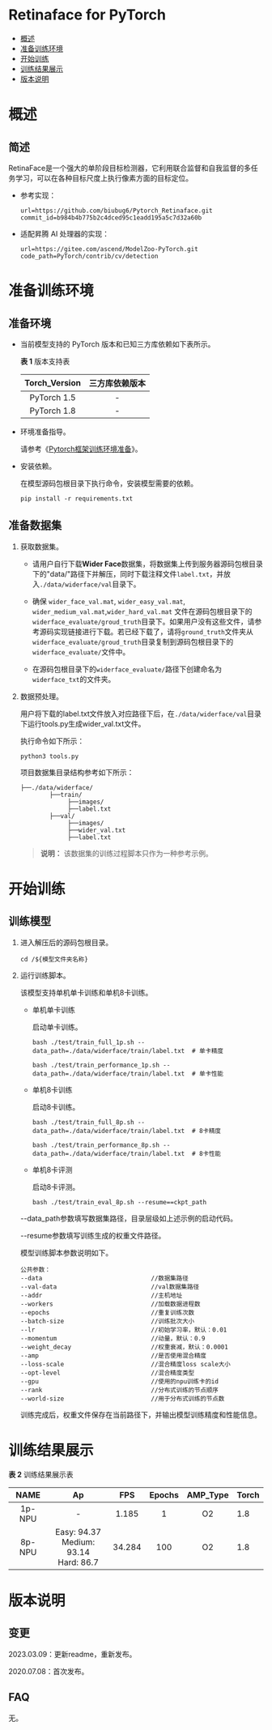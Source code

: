 # Retinaface for PyTorch

-   [概述](概述.md)
-   [准备训练环境](准备训练环境.md)
-   [开始训练](开始训练.md)
-   [训练结果展示](训练结果展示.md)
-   [版本说明](版本说明.md)



# 概述

## 简述

RetinaFace是一个强大的单阶段目标检测器，它利用联合监督和自我监督的多任务学习，可以在各种目标尺度上执行像素方面的目标定位。

- 参考实现：

  ```
  url=https://github.com/biubug6/Pytorch_Retinaface.git
  commit_id=b984b4b775b2c4dced95c1eadd195a5c7d32a60b
  ```

- 适配昇腾 AI 处理器的实现：

  ```
  url=https://gitee.com/ascend/ModelZoo-PyTorch.git
  code_path=PyTorch/contrib/cv/detection
  ```


# 准备训练环境

## 准备环境

- 当前模型支持的 PyTorch 版本和已知三方库依赖如下表所示。

  **表 1**  版本支持表

  | Torch_Version      | 三方库依赖版本                                 |
  | :--------: | :----------------------------------------------------------: |
  | PyTorch 1.5 | - |
  | PyTorch 1.8 | - |
  
- 环境准备指导。

  请参考《[Pytorch框架训练环境准备](https://www.hiascend.com/document/detail/zh/ModelZoo/pytorchframework/ptes)》。
  
- 安装依赖。

  在模型源码包根目录下执行命令，安装模型需要的依赖。
  ```
  pip install -r requirements.txt
  ```


## 准备数据集

1. 获取数据集。

   - 请用户自行下载**Wider Face**数据集，将数据集上传到服务器源码包根目录下的"data/"路径下并解压，同时下载注释文件`label.txt`，并放入`./data/widerface/val`目录下。 
   
   - 确保 `wider_face_val.mat`, `wider_easy_val.mat`, `wider_medium_val.mat`,`wider_hard_val.mat` 文件在源码包根目录下的`widerface_evaluate/groud_truth`目录下。如果用户没有这些文件，请参考源码实现链接进行下载。若已经下载了，请将`ground_truth`文件夹从`widerface_evaluate/groud_truth`目录复制到源码包根目录下的`widerface_evaluate/`文件中。
   
   - 在源码包根目录下的`widerface_evaluate/`路径下创建命名为`widerface_txt`的文件夹。

2. 数据预处理。

    用户将下载的label.txt文件放入对应路径下后，在`./data/widerface/val`目录下运行tools.py生成wider_val.txt文件。
    
    执行命令如下所示：
    ```
    python3 tools.py
    ```
   项目数据集目录结构参考如下所示：

   ```
   ├──./data/widerface/
           ├──train/
                ├──images/
                ├──label.txt
           ├──val/
                ├──images/
                ├──wider_val.txt
                ├──label.txt
   ```
   > **说明：** 
   >该数据集的训练过程脚本只作为一种参考示例。


# 开始训练

## 训练模型

1. 进入解压后的源码包根目录。

   ```
   cd /${模型文件夹名称} 
   ```

2. 运行训练脚本。

   该模型支持单机单卡训练和单机8卡训练。

   - 单机单卡训练

     启动单卡训练。

     ```
     bash ./test/train_full_1p.sh --data_path=./data/widerface/train/label.txt  # 单卡精度
     
     bash ./test/train_performance_1p.sh --data_path=./data/widerface/train/label.txt  # 单卡性能
     ```

   - 单机8卡训练

     启动8卡训练。
   
     ```
     bash ./test/train_full_8p.sh --data_path=./data/widerface/train/label.txt  # 8卡精度
     
     bash ./test/train_performance_8p.sh --data_path=./data/widerface/train/label.txt  # 8卡性能
     ```

   - 单机8卡评测

     启动8卡评测。

     ```
     bash ./test/train_eval_8p.sh --resume==ckpt_path
     ```

   --data_path参数填写数据集路径，目录层级如上述示例的启动代码。
   
   --resume参数填写训练生成的权重文件路径。
   
   模型训练脚本参数说明如下。
   
   ```
   公共参数：
   --data                              //数据集路径
   --val-data                          //val数据集路径
   --addr                              //主机地址
   --workers                           //加载数据进程数      
   --epochs                            //重复训练次数
   --batch-size                        //训练批次大小
   --lr                                //初始学习率，默认：0.01
   --momentum                          //动量，默认：0.9
   --weight_decay                      //权重衰减，默认：0.0001
   --amp                               //是否使用混合精度
   --loss-scale                        //混合精度loss scale大小
   --opt-level                         //混合精度类型
   --gpu                               //使用的npu训练卡的id
   --rank                              //分布式训练的节点顺序
   --world-size                        //用于分布式训练的节点数
   ```
   
   训练完成后，权重文件保存在当前路径下，并输出模型训练精度和性能信息。

# 训练结果展示

**表 2**  训练结果展示表

| NAME    | Ap    |  FPS | Epochs | AMP_Type |Torch |
| :-----: | :----: | :--: | :----: | :------: | ---- |
| 1p-NPU  | -     | 1.185| 1      |       O2 |  1.8 |
| 8p-NPU  | Easy: 94.37 <br> Medium: 93.14 <br> Hard: 86.7 | 34.284 | 100    |        O2 |  1.8 |


# 版本说明

## 变更

2023.03.09：更新readme，重新发布。

2020.07.08：首次发布。

## FAQ

无。